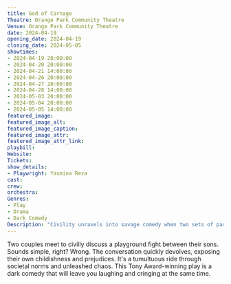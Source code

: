 ```yaml
---
title: God of Carnage
Theatre: Orange Park Community Theatre
Venue: Orange Park Community Theatre
date: 2024-04-19
opening_date: 2024-04-19
closing_date: 2024-05-05
showtimes:
- 2024-04-19 20:00:00
- 2024-04-20 20:00:00
- 2024-04-21 14:00:00
- 2024-04-26 20:00:00
- 2024-04-27 20:00:00
- 2024-04-28 14:00:00
- 2024-05-03 20:00:00
- 2024-05-04 20:00:00
- 2024-05-05 14:00:00
featured_image: 
featured_image_alt: 
featured_image_caption: 
featured_image_attr: 
featured_image_attr_link: 
playbill:
Website: 
Tickets: 
show_details: 
- Playwright: Yasmina Reza
cast:
crew:
orchestra:
Genres:
- Play
- Drama
- Dark Comedy
Description: "Civility unravels into savage comedy when two sets of parents meet to discuss their children's playground spat."
---
```

Two couples meet to civilly discuss a playground fight between their sons. Sounds simple, right? Wrong. The conversation quickly devolves, exposing their own childishness and prejudices. It's a tumultuous ride through societal norms and unleashed chaos. This Tony Award-winning play is a dark comedy that will leave you laughing and cringing at the same time.